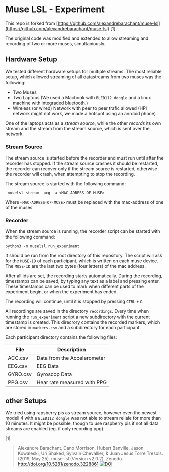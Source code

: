 


# Muse LSL - Experiment

This repo is forked from [https://github.com/alexandrebarachant/muse-lsl](https://github.com/alexandrebarachant/muse-lsl) [1].

The original code was modified and extended to allow streaming and recording of two or more muses, simultaniously.

## Hardware Setup

We tested different hardware setups for multiple streams.
The most reliable setup, which allowed streaming of all datastreams from two muses was the following:

- Two Muses
- Two Laptops (We used a Macbook with `BLED112 dongle` and a linux machine with integraded bluetooth.)
- Wireless (or wired) Network with peer to peer trafic allowed (HPI network might not work, we made a hotspot using an anrdoid phone)

One of the laptops acts as a *stream source*, while the other *records* its own stream and the stream from the stream source, which is sent over
the network.

### Stream Source

The stream source is started before the recorder and must run until after the recorder has stopped.
If the stream source crashes it should be restarted, the recorder can recover only if the stream source is restarted, otherwise the recorder will
crash, when attempting to stop the recording.

The stream source is started with the following command:

     muselsl stream -pcg -a <MAC-ADRESS-OF-MUSE>

Where `<MAC-ADRESS-OF-MUSE>` must be replaced with the mac-address of one of the muses.

### Recorder

When the stream source is running, the recorder script can be started with the following command:

    python3 -m muselsl.run_experiment

It should be run from the root directory of this repository.
The script will ask for the `MUSE-ID` of each participant, which is written on each muse device.
The `MUSE-ID` are the last two bytes (four letters) of the mac address.

After all ids are set, the recording starts automatically.
During the recording, timestamps can be saved, by typing any text as a label and pressing enter.
These timestamps can be used to mark when different parts of the experiment begin, or when the experiment has ended.

The recording will continue, until it is stopped by pressing `CTRL` `+` `C`.

All recordings are saved in the directory `recordings`.
Every time when running the `run_experiment` script a new subdirectory with the current timestamp is created.
This direcrory contains the recorded markers, which are stored in `markers.csv` and a subdirectory for each participant.

Each participant directory contains the following files:


| File | Description |
|------|-------------|
|ACC.csv | Data from the Accelerometer |
| EEG.csv| EEG Data|
|GYRO.csv | Gyroscop Data |
|PPG.csv | Hear rate measured with PPG |

## other Setups

We tried using rapsberry pis as stream source, however 
even the newest modell 4 with a `BLED112 dongle`
was not able to stream reliale for more than 10 minutes.
It might be possible, though to use raspberry pis if not all data
streams are enabled (eg. if only recording ppg).


[1]
> Alexandre Barachant, Dano Morrison, Hubert Banville, Jason Kowaleski, Uri Shaked, Sylvain Chevallier, & Juan Jesús Torre Tresols. (2019, May 25). muse-lsl (Version v2.0.2). Zenodo. http://doi.org/10.5281/zenodo.3228861
[![DOI](https://zenodo.org/badge/80209610.svg)](https://zenodo.org/badge/latestdoi/80209610) 